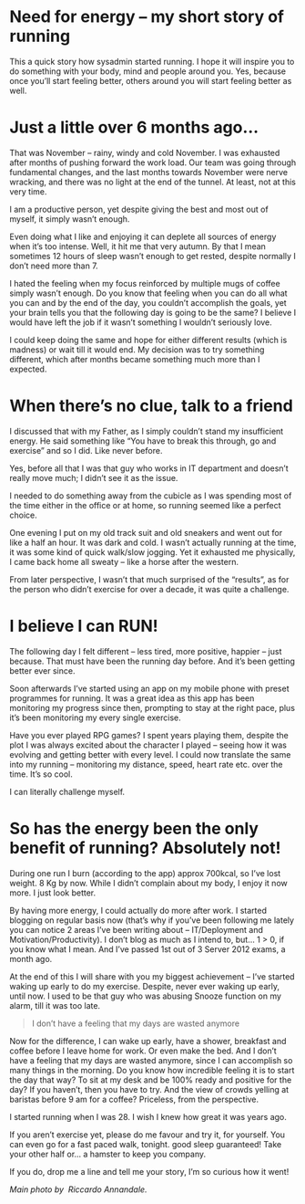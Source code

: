 # Need for energy – my short story of running

This a quick story how sysadmin started running. I hope it will inspire you to do something with your body, mind and people around you. Yes, because once you’ll start feeling better, others around you will start feeling better as well.

# Just a little over 6 months ago&#8230;

That was November &#8211; rainy, windy and cold November. I was exhausted after months of pushing forward the work load. Our team was going through fundamental changes, and the last months towards November were nerve wracking, and there was no light at the end of the tunnel. At least, not at this very time.

I am a productive person, yet despite giving the best and most out of myself, it simply wasn’t enough.

Even doing what I like and enjoying it can deplete all sources of energy when it’s too intense. Well, it hit me that very autumn. By that I mean sometimes 12 hours of sleep wasn’t enough to get rested, despite normally I don’t need more than 7.

I hated the feeling when my focus reinforced by multiple mugs of coffee simply wasn’t enough. Do you know that feeling when you can do all what you can and by the end of the day, you couldn’t accomplish the goals, yet your brain tells you that the following day is going to be the same? I believe I would have left the job if it wasn’t something I wouldn’t seriously love.

I could keep doing the same and hope for either different results (which is madness) or wait till it would end. My decision was to try something different, which after months became something much more than I expected.

# When there’s no clue, talk to a friend

I discussed that with my Father, as I simply couldn’t stand my insufficient energy. He said something like “You have to break this through, go and exercise” and so I did. Like never before.

Yes, before all that I was that guy who works in IT department and doesn’t really move much; I didn’t see it as the issue.

I needed to do something away from the cubicle as I was spending most of the time either in the office or at home, so running seemed like a perfect choice.

One evening I put on my old track suit and old sneakers and went out for like a half an hour. It was dark and cold. I wasn’t actually running at the time, it was some kind of quick walk/slow jogging. Yet it exhausted me physically, I came back home all sweaty &#8211; like a horse after the western.

From later perspective, I wasn’t that much surprised of the “results”, as for the person who didn’t exercise for over a decade, it was quite a challenge.

# I believe I can RUN!

The following day I felt different &#8211; less tired, more positive, happier &#8211; just because. That must have been the running day before. And it’s been getting better ever since.

Soon afterwards I’ve started using an app on my mobile phone with preset programmes for running. It was a great idea as this app has been monitoring my progress since then, prompting to stay at the right pace, plus it’s been monitoring my every single exercise.

Have you ever played RPG games? I spent years playing them, despite the plot I was always excited about the character I played &#8211; seeing how it was evolving and getting better with every level. I could now translate the same into my running &#8211; monitoring my distance, speed, heart rate etc. over the time. It’s so cool.

I can literally challenge myself.

# So has the energy been the only benefit of running? Absolutely not!

During one run I burn (according to the app) approx 700kcal, so I’ve lost weight. 8 Kg by now. While I didn’t complain about my body, I enjoy it now more. I just look better.

By having more energy, I could actually do more after work. I started blogging on regular basis now (that’s why if you’ve been following me lately you can notice 2 areas I’ve been writing about &#8211; IT/Deployment and Motivation/Productivity). I don’t blog as much as I intend to, but… 1 > 0, if you know what I mean. And I’ve passed 1st out of 3 Server 2012 exams, a month ago.

At the end of this I will share with you my biggest achievement &#8211; I’ve started waking up early to do my exercise. Despite, never ever waking up early, until now. I used to be that guy who was abusing Snooze function on my alarm, till it was too late.

> I don’t have a feeling that my days are wasted anymore

Now for the difference, I can wake up early, have a shower, breakfast and coffee before I leave home for work. Or even make the bed. And I don’t have a feeling that my days are wasted anymore, since I can accomplish so many things in the morning. Do you know how incredible feeling it is to start the day that way? To sit at my desk and be 100% ready and positive for the day? If you haven&#8217;t, then you have to try. And the view of crowds yelling at baristas before 9 am for a coffee? Priceless, from the perspective.

I started running when I was 28. I wish I knew how great it was years ago.

If you aren&#8217;t exercise yet, please do me favour and try it, for yourself. You can even go for a fast paced walk, tonight. good sleep guaranteed! Take your other half or&#8230; a hamster to keep you company.

If you do, drop me a line and tell me your story, I’m so curious how it went!

_Main photo by  Riccardo Annandale._

<div>
</div>

